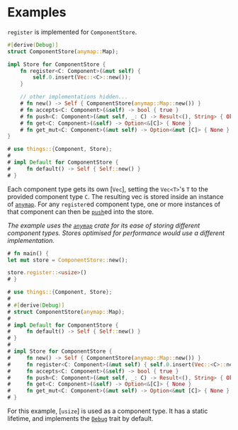 # Examples

`register` is implemented for `ComponentStore`.

```rust
#[derive(Debug)]
struct ComponentStore(anymap::Map);

impl Store for ComponentStore {
    fn register<C: Component>(&mut self) {
        self.0.insert(Vec::<C>::new());
    }

    // other implementations hidden...
    # fn new() -> Self { ComponentStore(anymap::Map::new()) }
    # fn accepts<C: Component>(&self) -> bool { true }
    # fn push<C: Component>(&mut self, _: C) -> Result<(), String> { Ok(()) }
    # fn get<C: Component>(&self) -> Option<&[C]> { None }
    # fn get_mut<C: Component>(&mut self) -> Option<&mut [C]> { None }
}

# use things::{Component, Store};
#
# impl Default for ComponentStore {
#     fn default() -> Self { Self::new() }
# }
```

Each component type gets its own [`Vec`], setting the `Vec<T>`'s `T` to the
provided component type `C`. The resulting vec is stored inside an instance of
[`anymap`]. For any `register`ed component type, one or more instances of that
component can then be [`push`]ed into the store.

_The example uses the [`anymap`] crate for its ease of storing different
component types. Stores optimised for performance would use a different
implementation._

```rust
# fn main() {
let mut store = ComponentStore::new();

store.register::<usize>()
# }

# use things::{Component, Store};
#
# #[derive(Debug)]
# struct ComponentStore(anymap::Map);
#
# impl Default for ComponentStore {
#     fn default() -> Self { Self::new() }
# }
#
# impl Store for ComponentStore {
#     fn new() -> Self { ComponentStore(anymap::Map::new()) }
#     fn register<C: Component>(&mut self) { self.0.insert(Vec::<C>::new()); }
#     fn accepts<C: Component>(&self) -> bool { true }
#     fn push<C: Component>(&mut self, _: C) -> Result<(), String> { Ok(()) }
#     fn get<C: Component>(&self) -> Option<&[C]> { None }
#     fn get_mut<C: Component>(&mut self) -> Option<&mut [C]> { None }
# }
```

For this example, [`usize`] is used as a component type. It has a static
lifetime, and implements the [`Debug`] trait by default.

[`push`]: Store::push
[`Debug`]: core::fmt::Debug
[`anymap`]: https://docs.rs/crate/anymap
